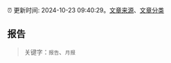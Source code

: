 :alarm_clock: 更新时间: 2024-10-23 09:40:29。[文章来源](/README.md)、[文章分类](/TAGS.md)

## 报告


> 关键字：`报告`、`月报`



